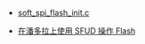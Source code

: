 * [soft_spi_flash_init.c](https://github.com/RT-Thread/rt-thread/blob/master/bsp/stm32/stm32f407-atk-explorer/board/ports/soft_spi_flash_init.c)

* [在潘多拉上使用 SFUD 操作 Flash](https://www.rt-thread.org/document/site/#/rt-thread-version/rt-thread-standard/application-note/components/sfud/an0048-sfud?id=%e5%9c%a8%e6%bd%98%e5%a4%9a%e6%8b%89%e4%b8%8a%e4%bd%bf%e7%94%a8-sfud-%e6%93%8d%e4%bd%9c-flash)